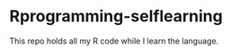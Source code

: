 Rprogramming-selflearning
=========================
This repo holds all my R code while I learn the language.
